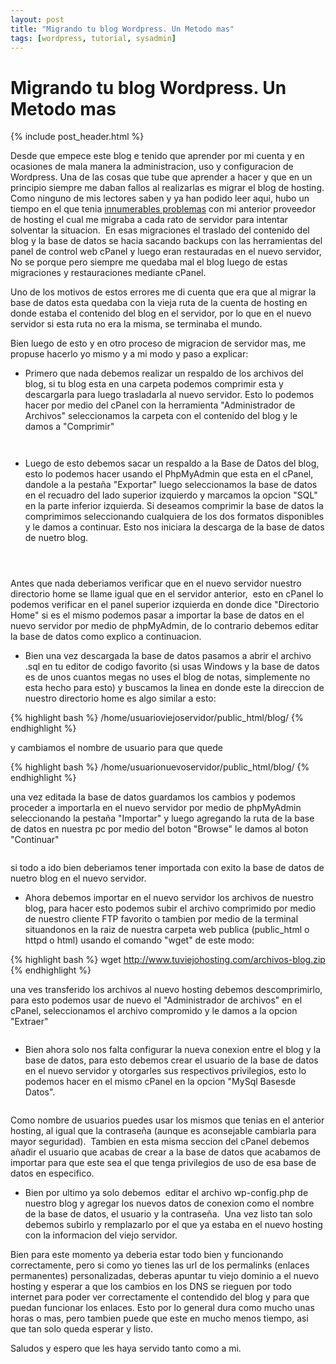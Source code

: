 ```yaml
---
layout: post
title: "Migrando tu blog Wordpress. Un Metodo mas"
tags: [wordpress, tutorial, sysadmin]
---
```

# Migrando tu blog Wordpress. Un Metodo mas

{% include post_header.html %}

Desde que empece este blog e tenido que aprender por mi cuenta y en ocasiones de mala manera la administracion, uso y configuracion de
Wordpress. Una de las cosas que tube que aprender a hacer y que en un principio siempre me daban fallos al realizarlas es migrar el blog
de hosting. Como ninguno de mis lectores saben y ya han podido leer aqui, hubo un tiempo en el que tenia
<a href="http://blog.jam.net.ve/2009/08/17/de-nuevo-problemas-con-el-hosting/">innumerables problemas</a> con mi anterior proveedor
de hosting el cual me migraba a cada rato de servidor para intentar solventar la situacion.  En esas migraciones el traslado
del contenido del blog y la base de datos se hacia sacando backups con las herramientas del panel de control web cPanel y luego
eran restauradas en el nuevo servidor, No se porque pero siempre me quedaba mal el blog luego de estas migraciones y restauraciones
mediante cPanel.

Uno de los motivos de estos errores me di cuenta que era que al migrar la base de datos esta quedaba con la vieja ruta de la cuenta de
hosting en donde estaba el contenido del blog en el servidor, por lo que en el nuevo servidor si esta ruta no era la misma, se terminaba
el mundo.

Bien luego de esto y en otro proceso de migracion de servidor mas, me propuse hacerlo yo mismo y a mi modo y paso a explicar:

- Primero que nada debemos realizar un respaldo de los archivos del blog, si tu blog esta en una carpeta podemos comprimir esta y
descargarla para luego trasladarla al nuevo servidor. Esto lo podemos hacer por medio del cPanel con la herramienta
"Administrador de Archivos" seleccionamos la carpeta con el contenido del blog y le damos a "Comprimir"

<a href="http://imgur.com/sfcjt"><img src="http://i.imgur.com/sfcjtl.png" title="Hosted by imgur.com" alt="" /></a>

<a href="http://imgur.com/lV9ph"><img src="http://i.imgur.com/lV9phl.png" title="Hosted by imgur.com" alt="" /></a>

- Luego de esto debemos sacar un respaldo a la Base de Datos del blog, esto lo podemos hacer usando el PhpMyAdmin que esta en el
cPanel, dandole a la pestaña "Exportar" luego seleccionamos la base de datos en el recuadro del lado superior izquierdo y marcamos la
opcion "SQL" en la parte inferior izquierda. Si deseamos comprimir la base de datos la comprimimos seleccionando cualquiera de los dos
formatos disponibles y le damos a continuar. Esto nos iniciara la descarga de la base de datos de nuetro blog.

<a href="http://imgur.com/Dn9rU"><img src="http://i.imgur.com/Dn9rUl.png" title="Hosted by imgur.com" alt="" /></a>

<a href="http://imgur.com/L7m68"><img src="http://i.imgur.com/L7m68l.png" title="Hosted by imgur.com" alt="" /></a>

<a href="http://imgur.com/mmTy0"><img src="http://i.imgur.com/mmTy0s.png" title="Hosted by imgur.com" alt="" /></a>

Antes que nada deberiamos verificar que en el nuevo servidor nuestro directorio home se llame igual que en el servidor anterior, 
esto en cPanel lo podemos verificar en el panel superior izquierda en donde dice "Directorio Home" si es el mismo podemos pasar a
importar la base de datos en el nuevo servidor por medio de phpMyAdmin, de lo contrario debemos editar la base de datos como explico
a continuacion.

- Bien una vez descargada la base de datos pasamos a abrir el archivo .sql en tu editor de codigo favorito
(si usas Windows y la base de datos es de unos cuantos megas no uses el blog de notas, simplemente no esta hecho para esto)
y buscamos la linea en donde este la direccion de nuestro directorio home es algo similar a esto:

{% highlight bash %}
  /home/usuarioviejoservidor/public_html/blog/
{% endhighlight %}

y cambiamos el nombre de usuario para que quede

{% highlight bash %}
  /home/usuarionuevoservidor/public_html/blog/
{% endhighlight %}

una vez editada la base de datos guardamos los cambios y podemos proceder a importarla en el nuevo servidor por medio de phpMyAdmin
seleccionando la pestaña "Importar" y luego agregando la ruta de la base de datos en nuestra pc por medio del boton
"Browse" le damos al boton "Continuar"

<a href="http://imgur.com/KD0fs"><img src="http://i.imgur.com/KD0fss.png" title="Hosted by imgur.com" alt="" /></a>

si todo a ido bien deberiamos tener importada con exito la base de datos de nuetro blog en el nuevo servidor.

- Ahora debemos importar en el nuevo servidor los archivos de nuestro blog, para hacer esto podemos subir el archivo comprimido
por medio de nuestro cliente FTP favorito o tambien por medio de la terminal situandonos en la raiz de nuestra carpeta web
publica (public_html o httpd o html) usando el comando "wget" de este modo:

{% highlight bash %}
  wget http://www.tuviejohosting.com/archivos-blog.zip
{% endhighlight %}

una ves transferido los archivos al nuevo hosting debemos descomprimirlo, para esto podemos usar de nuevo el
"Administrador de archivos" en el cPanel, seleccionamos el archivo compromido y le damos a la opcion "Extraer"

<a href="http://imgur.com/lV9ph"><img src="http://i.imgur.com/lV9phl.png" title="Hosted by imgur.com" alt="" /></a>

- Bien ahora solo nos falta configurar la nueva conexion entre el blog y la base de datos, para esto debemos crear el usuario
de la base de datos en el nuevo servidor y otorgarles sus respectivos privilegios, esto lo podemos hacer en el mismo cPanel
en la opcion "MySql Basesde Datos".

<a href="http://imgur.com/ftMQd"><img src="http://i.imgur.com/ftMQdl.png" title="Hosted by imgur.com" alt="" /></a>

Como nombre de usuarios puedes usar los mismos que tenias en el anterior hosting, al igual que la contraseña
(aunque es aconsejable cambiarla para mayor seguridad).  Tambien en esta misma seccion del cPanel debemos añadir el usuario
que acabas de crear a la base de datos que acabamos de importar para que este sea el que tenga privilegios de uso
de esa base de datos en especifico.

- Bien por ultimo ya solo debemos  editar el archivo wp-config.php de nuestro blog y agregar los nuevos datos de conexion
como el nombre de la base de datos, el usuario y la contraseña.  Una vez listo tan solo debemos subirlo y remplazarlo por
el que ya estaba en el nuevo hosting con la informacion del viejo servidor.

Bien para este momento ya deberia estar todo bien y funcionando correctamente, pero si como yo tienes las url de
los permalinks (enlaces permanentes) personalizadas, deberas apuntar tu viejo dominio a el nuevo hosting y esperar
a que los cambios en los DNS se rieguen por todo internet para poder ver correctamente el contendido del blog y
para que puedan funcionar los enlaces. Esto por lo general dura como mucho unas horas o mas, pero tambien puede
que este en mucho menos tiempo, asi que tan solo queda esperar y listo.

Saludos y espero que les haya servido tanto como a mi.
